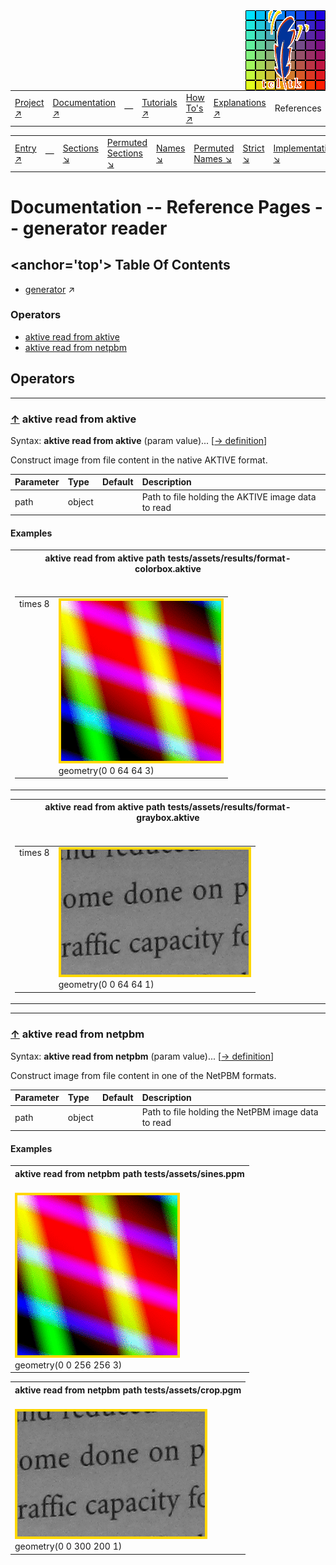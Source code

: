 <img src='../assets/aktive-logo-128.png' style='float:right;'>

||||||||
|---|---|---|---|---|---|---|
|[Project ↗](../../README.md)|[Documentation ↗](../index.md)|&mdash;|[Tutorials ↗](../tutorials.md)|[How To's ↗](../howtos.md)|[Explanations ↗](../explanations.md)|References|

|||||||||
|---|---|---|---|---|---|---|---|
|[Entry ↗](index.md)|&mdash;|[Sections ↘](bysection.md)|[Permuted Sections ↘](bypsection.md)|[Names ↘](byname.md)|[Permuted Names ↘](bypname.md)|[Strict ↘](strict.md)|[Implementations ↘](bylang.md)|

# Documentation -- Reference Pages -- generator reader

## <anchor='top'> Table Of Contents

  - [generator](generator.md) ↗


### Operators

 - [aktive read from aktive](#read_from_aktive)
 - [aktive read from netpbm](#read_from_netpbm)

## Operators

---
### [↑](#top) <a name='read_from_aktive'></a> aktive read from aktive

Syntax: __aktive read from aktive__  (param value)... [[→ definition](../../../../file?ci=trunk&ln=8&name=etc/generator/reader/aktive.tcl)]

Construct image from file content in the native AKTIVE format.

|Parameter|Type|Default|Description|
|:---|:---|:---|:---|
|path|object||Path to file holding the AKTIVE image data to read|

#### <a name='read_from_aktive__examples'></a> Examples

<table>
<tr><th>aktive read from aktive path tests/assets/results/format-colorbox.aktive
    <br>&nbsp;</th></tr>
<tr><td valign='top'><table><tr><td valign='top'>times 8</td><td valign='top'><img src='example-00716.gif' alt='aktive read from aktive path tests/assets/results/format-colorbox.aktive' style='border:4px solid gold'>
    <br>geometry(0 0 64 64 3)</td></tr></table></td></tr>
</table>

<table>
<tr><th>aktive read from aktive path tests/assets/results/format-graybox.aktive
    <br>&nbsp;</th></tr>
<tr><td valign='top'><table><tr><td valign='top'>times 8</td><td valign='top'><img src='example-00717.gif' alt='aktive read from aktive path tests/assets/results/format-graybox.aktive' style='border:4px solid gold'>
    <br>geometry(0 0 64 64 1)</td></tr></table></td></tr>
</table>


---
### [↑](#top) <a name='read_from_netpbm'></a> aktive read from netpbm

Syntax: __aktive read from netpbm__  (param value)... [[→ definition](../../../../file?ci=trunk&ln=8&name=etc/generator/reader/netpbm.tcl)]

Construct image from file content in one of the NetPBM formats.

|Parameter|Type|Default|Description|
|:---|:---|:---|:---|
|path|object||Path to file holding the NetPBM image data to read|

#### <a name='read_from_netpbm__examples'></a> Examples

<table>
<tr><th>aktive read from netpbm path tests/assets/sines.ppm
    <br>&nbsp;</th></tr>
<tr><td valign='top'><img src='example-00718.gif' alt='aktive read from netpbm path tests/assets/sines.ppm' style='border:4px solid gold'>
    <br>geometry(0 0 256 256 3)</td></tr>
</table>

<table>
<tr><th>aktive read from netpbm path tests/assets/crop.pgm
    <br>&nbsp;</th></tr>
<tr><td valign='top'><img src='example-00719.gif' alt='aktive read from netpbm path tests/assets/crop.pgm' style='border:4px solid gold'>
    <br>geometry(0 0 300 200 1)</td></tr>
</table>


